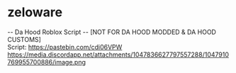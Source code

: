 # zeloware
-- Da Hood Roblox Script --
[NOT FOR DA HOOD MODDED & DA HOOD CUSTOMS]<br>
Script: https://pastebin.com/cdi06VPW <br>
https://media.discordapp.net/attachments/1047836627797557288/1047910769955700886/image.png

